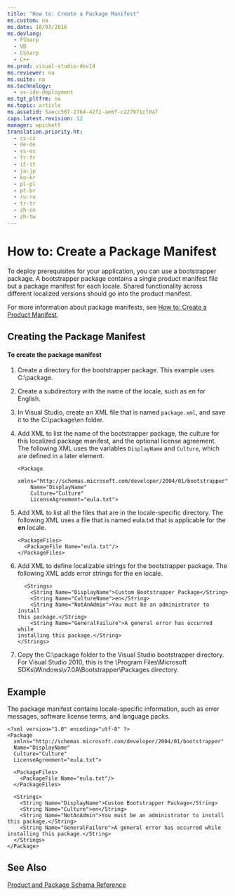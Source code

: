 ```yaml
---
title: "How to: Create a Package Manifest"
ms.custom: na
ms.date: 10/03/2016
ms.devlang: 
  - FSharp
  - VB
  - CSharp
  - C++
ms.prod: visual-studio-dev14
ms.reviewer: na
ms.suite: na
ms.technology: 
  - vs-ide-deployment
ms.tgt_pltfrm: na
ms.topic: article
ms.assetid: 5aecc507-2764-42f2-ae6f-c227971cf0af
caps.latest.revision: 12
manager: wpickett
translation.priority.ht: 
  - cs-cz
  - de-de
  - es-es
  - fr-fr
  - it-it
  - ja-jp
  - ko-kr
  - pl-pl
  - pt-br
  - ru-ru
  - tr-tr
  - zh-cn
  - zh-tw
---
```

# How to: Create a Package Manifest
To deploy prerequisites for your application, you can use a bootstrapper package. A bootstrapper package contains a single product manifest file but a package manifest for each locale. Shared functionality across different localized versions should go into the product manifest.  
  
 For more information about package manifests, see [How to: Create a Product Manifest](../VS_IDE/How-to--Create-a-Product-Manifest.md).  
  
## Creating the Package Manifest  
  
#### To create the package manifest  
  
1.  Create a directory for the bootstrapper package. This example uses C:\package.  
  
2.  Create a subdirectory with the name of the locale, such as en for English.  
  
3.  In Visual Studio, create an XML file that is named `package.xml`, and save it to the C:\package\en folder.  
  
4.  Add XML to list the name of the bootstrapper package, the culture for this localized package manifest, and the optional license agreement. The following XML uses the variables `DisplayName` and `Culture`, which are defined in a later element.  
  
    ```  
    <Package  
        xmlns="http://schemas.microsoft.com/developer/2004/01/bootstrapper"  
        Name="DisplayName"  
        Culture="Culture"  
        LicenseAgreement="eula.txt">  
    ```  
  
5.  Add XML to list all the files that are in the locale-specific directory. The following XML uses a file that is named eula.txt that is applicable for the **en** locale.  
  
    ```  
    <PackageFiles>  
      <PackageFile Name="eula.txt"/>  
    </PackageFiles>  
    ```  
  
6.  Add XML to define localizable strings for the bootstrapper package. The following XML adds error strings for the en locale.  
  
    ```  
      <Strings>  
        <String Name="DisplayName">Custom Bootstrapper Package</String>  
        <String Name="CultureName">en</String>  
        <String Name="NotAnAdmin">You must be an administrator to install   
    this package.</String>  
        <String Name="GeneralFailure">A general error has occurred while   
    installing this package.</String>  
    </Strings>  
    ```  
  
7.  Copy the C:\package folder to the Visual Studio bootstrapper directory. For Visual Studio 2010, this is the \Program Files\Microsoft SDKs\Windows\v7.0A\Bootstrapper\Packages directory.  
  
## Example  
 The package manifest contains locale-specific information, such as error messages, software license terms, and language packs.  
  
```  
<?xml version="1.0" encoding="utf-8" ?>  
<Package  
  xmlns="http://schemas.microsoft.com/developer/2004/01/bootstrapper"  
  Name="DisplayName"  
  Culture="Culture"  
  LicenseAgreement="eula.txt">  
  
  <PackageFiles>  
    <PackageFile Name="eula.txt"/>  
  </PackageFiles>  
  
  <Strings>  
    <String Name="DisplayName">Custom Bootstrapper Package</String>  
    <String Name="Culture">en</String>  
    <String Name="NotAnAdmin">You must be an administrator to install this package.</String>  
    <String Name="GeneralFailure">A general error has occurred while   
installing this package.</String>  
  </Strings>  
</Package>  
```  
  
## See Also  
 [Product and Package Schema Reference](../VS_IDE/Product-and-Package-Schema-Reference.md)